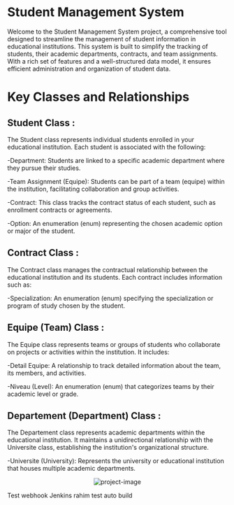 <h1>Student Management System</h1>

<p id="description">Welcome to the Student Management System project, a comprehensive tool designed to streamline the management of student information in educational institutions. This system is built to simplify the tracking of students, their academic departments, contracts, and team assignments. With a rich set of features and a well-structured data model, it ensures efficient administration and organization of student data.</p>
<h1>Key Classes and Relationships</h1>

<h2>Student Class :</h2>

<p id="description">The Student class represents individual students enrolled in your educational institution. Each student is associated with the following:

 -Department: Students are linked to a specific academic department where they pursue their studies.

 -Team Assignment (Equipe): Students can be part of a team (equipe) within the institution, facilitating collaboration and group activities.

 -Contract: This class tracks the contract status of each student, such as enrollment contracts or agreements.

 -Option: An enumeration (enum) representing the chosen academic option or major of the student.
</p>

<h2>Contract Class :</h2>

<p id="description">The Contract class manages the contractual relationship between the educational institution and its students. Each contract includes information such as:

-Specialization: An enumeration (enum) specifying the specialization or program of study chosen by the student.</p>

<h2>Equipe (Team) Class :</h2>

<p id="description">The Equipe class represents teams or groups of students who collaborate on projects or activities within the institution. It includes:

 -Detail Equipe: A relationship to track detailed information about the team, its members, and activities.

 -Niveau (Level): An enumeration (enum) that categorizes teams by their academic level or grade.</p>
 
 <h2>Departement (Department)  Class :</h2>

 <p id="description">The Departement class represents academic departments within the educational institution. It maintains a unidirectional relationship with the Universite class, establishing the institution's organizational structure.

 -Universite (University): Represents the university or educational institution that houses multiple academic departments.</p>

<p align="center"><img src="https://i.postimg.cc/V6Ps842y/image-2023-09-16-154047632.png" alt="project-image"></p>



Test webhook Jenkins
rahim test auto build

